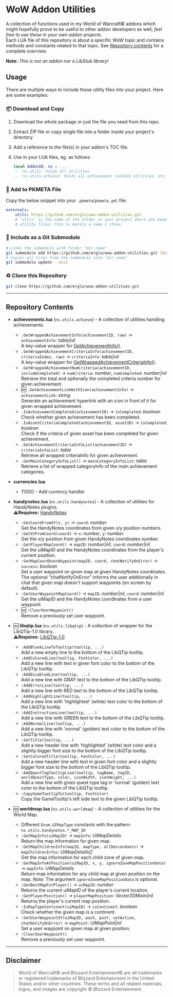 # WoW Addon Utilities

A collection of functions used in my World of Warcraft© addons which might hopefully prove to be useful to other addon developers as well; _feel free to use these in your own addon projects_.  
Each LUA file of this repository is about a specific WoW topic and contains methods and constants related to that topic. See [Repository contents](#repository-contents) for a complete overview.

**Note:** _This is not an addon nor a LibStub library!_
&nbsp;  

## Usage

There are multiple ways to include these utility files into your project. Here are some examples:

### 📦 Download and Copy

1. Download the whole package or just the file you need from this repo.
2. Extract ZIP file or copy single file into a folder inside your project's directory.
3. Add a reference to the file(s) in your addon's TOC file.
4. Use in your LUA files, eg. as follows:

    ```lua
    local AddonID, ns = ...
    -- 'ns.utils' holds all utilities
    -- 'ns.utils.achieve' holds all achievement related utilities, etc.
    ```

### 📝 Add to PKMETA File

Copy the below snippet into your `.pkmeta`/`pkmeta.yml` file:

```yaml
externals:
    utils: https://github.com/erglo/wow-addon-utilities.git
    # 'utils' is the name of the folder in your project where you keep the
    # utility files; this is merely a name I chose.
```

### 🔗 Include as a Git Submodule

```bash
# Links the submodule with folder "dir_name"
git submodule add https://github.com/erglo/wow-addon-utilities.git [dir_name]
# Copies all files from the submodule into "dir_name"
git submodule update --init
```

### ♻️ Clone this Repository

```bash
git clone https://github.com/erglo/wow-addon-utilities.git
```

----

## Repository Contents

- **achievements.lua** (`ns.utils.achieve`) - A collection of utilities handling achievements.
  + `.GetWrappedAchievementInfo(achievementID, raw)` &rarr; `achievementInfo`: _table|nil_  
    A key-value wrapper for [GetAchievementInfo()](https://wowpedia.fandom.com/wiki/API_GetAchievementInfo).
  + `.GetWrappedAchievementCriteriaInfo(achievementID, criteriaIndex, raw)` &rarr; `criteriaInfo`: _table|nil_  
    A key-value wrapper for [GetWrappedAchievementCriteriaInfo()](https://wowpedia.fandom.com/wiki/API_GetAchievementCriteriaInfo).
  + `.GetWrappedAchievementNumCriteria(achievementID, includeCompleted)` &rarr; `numCriteria`: _number_, `numCompleted`: _number|nil_  
    Retrieve the total and optionally the completed criteria number for given achievement.
  + :new: `.GetAchievementLinkWithIcon(achievementInfo)` &rarr; `achievementLink`: _string_  
    Generate an achievement hyperlink with an icon in front of it for given wrapped achievement.
  + `.IsAchievementCompleted(achievementID)` &rarr; `isCompleted`: _boolean_  
    Check whether given achievement has been completed.
  + `.IsAssetCriteriaCompleted(achievementID, assetID)` &rarr; `isCompleted`: _boolean_  
    Check if the criteria of given asset has been completed for given achievement.
  + `.GetAchievementCriteriaInfoList(achievementID)` &rarr; `criteriaInfoList`: _table_  
    Retrieve all wrapped criteriaInfo for given achievement.
  + `.GetMainCategoryInfoList()` &rarr; `mainCategoryInfoList`: _table_  
    Retrieve a list of wrapped categoryInfo of the main achievement categories.

- **currencies.lua**
  + TODO - Add currency handler

- **handynotes.lua** (`ns.utils.handynotes`) - A collection of utilities for HandyNotes plugins.  
  ⚠️**Requires:** [HandyNotes](https://www.curseforge.com/wow/addons/handynotes "Visit CurseForge.com")
  + `:GetCoordFromXY(x, y)` &rarr; `coord`: _number_  
    Get the HandyNotes coordinates from given x/y position numbers.
  + `:GetXYFromCoord(coord)` &rarr; `x`: _number_, `y`: _number_  
    Get the x/y position from given HandyNotes coordinates number.
  + `:GetPlayerMapCoord()` &rarr; `mapID`: _number|nil_, `coord`: _number|nil_  
    Get the uiMapID and the HandyNotes coordinates from the player's current position.
  + `:SetMapCoordUserWaypoint(mapID, coord, chatNotifyOnError)` &rarr; `success`: _boolean_  
    Set a user waypoint on given map at given HandyNotes coordinates. The optional "chatNotifyOnError" informs the user additionally in chat that given map doesn't support waypoints (on screen by default).
  + `:GetUserWaypointMapCoord()` &rarr; `mapID`: _number|nil_, `coord`: _number|nil_  
    Get the uiMapID and the HandyNotes coordinates from a user waypoint.
  + :new: `:ClearUserWaypoint()`  
    Remove a previously set user waypoint.

- :new: **libqtip.lua** (`ns.utils.libqtip`) - A collection of wrapper for the LibQTip-1.0 library.  
  ⚠️**Requires:** [LibQTip-1.0](https://www.curseforge.com/wow/addons/libqtip-1-0 "Visit CurseForge.com")  
  + `:AddBlankLineToTooltip(tooltip, ...)`  
    Add a new empty line to the bottom of the LibQTip tooltip.
  + `:AddColoredLine(tooltip, FontColor, ...)`  
    Add a new line with text in given font color to the bottom of the LibQTip tooltip.
  + `:AddDisabledLine(tooltip, ...)`  
    Add a new line with GRAY text to the bottom of the LibQTip tooltip.
  + `:AddErrorLine(tooltip, ...)`  
    Add a new line with RED text to the bottom of the LibQTip tooltip.
  + `:AddHighlightLine(tooltip, ...)`  
    Add a new line with 'highlighted' (white) text color to the bottom of the LibQTip tooltip.
  + `:AddInstructionLine(tooltip, ...)`  
    Add a new line with GREEN text to the bottom of the LibQTip tooltip.
  + `:AddNormalLine(tooltip, ...)`  
    Add a new line with 'normal' (golden) text color to the bottom of the LibQTip tooltip.
  + `:SetTitle(tooltip, ...)`  
    Add a new header line with 'highlighted' (white) text color and a slightly bigger font size to the bottom of the LibQTip tooltip.
  + `:SetColoredTitle(tooltip, FontColor, ...)`  
    Add a new header line with text in given font color and a slightly bigger font size to the bottom of the LibQTip tooltip.
  + `:AddQuestTagTooltipLine(tooltip, tagName, tagID, worldQuestType, color, iconWidth, iconHeight, ...)`  
    Add a new line with given quest type tag in 'normal' (golden) text color to the bottom of the LibQTip tooltip.
  + `:CopyGameTooltipTo(tooltip, FontColor)`  
    Copy the GameTooltip's left side text to the given LibQTip tooltip.

- :new: **worldmap.lua** (`ns.utils.worldmap`) - A collection of utilities for the World Map.
  + Different `Enum.UIMapType` constants with the pattern: `ns.utils.handynotes.*_MAP_ID`
  + `:GetMapInfo(uiMapID)` &rarr; `mapInfo`: _UiMapDetails_  
    Return the map information for given map.
  + `:GetMapChildrenInfo(mapID, mapType, allDescendants)` &rarr; `mapChildrenInfos`: _UiMapDetails[]_  
    Get the map information for each child zone of given map.
  + `:GetMapInfoAtPosition(uiMapID, x, y, ignoreZoneMapPositionData)` &rarr; `mapInfo`: _UiMapDetails_  
    Return map information for any child map at given position on the map. _Note:_ The argument `ignoreZoneMapPositionData` is optional.
  + `:GetBestMapForPlayer()` &rarr; `uiMapID`: _number_  
    Returns the current uiMapID of the player's current location.
  + `:GetPlayerPosition()` &rarr; `playerMapPosition`: _Vector2DMixin|nil_  
    Returns the player's current map position.
  + `:IsMapTypeContinent(uiMapID)` &rarr; `isContinent`: _boolean_  
    Check whether the given map is a continent.
  + `:SetUserWaypointXY(uiMapID, posX, posY, setActive, chatNotifyOnError)` &rarr; `mapPoint`: _UiMapPoint|nil_  
    Set a user waypoint on given map at given position.
  + `:ClearUserWaypoint()`  
    Remove a previously set user waypoint.

----

## Disclaimer

> World of Warcraft© and Blizzard Entertainment© are all trademarks or registered trademarks of Blizzard Entertainment in the United States and/or other countries. These terms and all related materials, logos, and images are copyright © Blizzard Entertainment.
